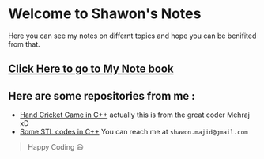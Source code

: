# Welcome to Shawon's Notes
Here you can see my notes on differnt topics and hope you can be benifited from that.
## [Click Here to go to My Note book](https://codermehraj.github.io/MehrajNotes/)
## Here are some repositories from me :
- [Hand Cricket Game in C++](https://github.com/codermehraj/HAND-CRICK-2-cpp) actually this is from the great coder Mehraj xD
- [Some STL codes in C++](https://github.com/codermehraj/STL-in-CPP)
You can reach me at `shawon.majid@gmail.com`
> Happy Coding 😃

